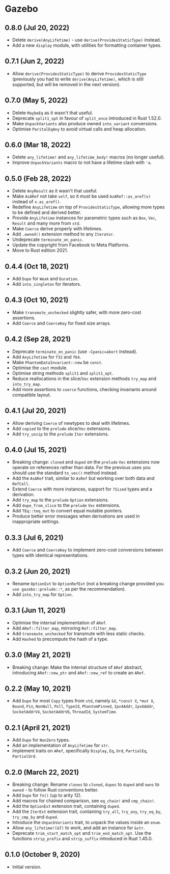 # Gazebo

## 0.8.0 (Jul 20, 2022)

* Delete `derive(AnyLifetime)` - use `derive(ProvidesStaticType)` instead.
* Add a new `display` module, with utilities for formatting container types.

## 0.7.1 (Jun 2, 2022)

* Allow `derive(ProvidesStaticType)` to derive `ProvidesStaticType` (previously you had to write `derive(AnyLifetime)`, which is still supported, but will be removed in the next version).

## 0.7.0 (May 5, 2022)

* Delete `MaybeEq` as it wasn't that useful.
* Deprecate `split1_opt` in favour of `split_once` introduced in Rust 1.52.0.
* Make `UnpackVariants` also produce owned `into_variant` conversions.
* Optimise `ParitalEqAny` to avoid virtual calls and heap allocation.

## 0.6.0 (Mar 18, 2022)

* Delete `any_lifetime!` and `any_lifetime_body!` macros (no longer useful).
* Improve `UnpackVariants` macro to not have a lifetime clash with `'a`.

## 0.5.0 (Feb 28, 2022)

* Delete `AnyResult` as it wasn't that useful.
* Make `AsARef` not take `self`, so it must be used `AsARef::as_aref(x)` instead of `x.as_aref()`.
* Redefine `AnyLifetime` on top of `ProvidesStaticType`, allowing more types to be defined and derived better.
* Provide `AnyLifetime` instances for parametric types such as `Box`, `Vec`, `Result` and many more from `std`.
* Make `Coerce` derive properly with lifetimes.
* Add `.owned()` extension method to any `Iterator`.
* Undeprecate `terminate_on_panic`.
* Update the copyright from Facebook to Meta Platforms.
* Move to Rust edition 2021.

## 0.4.4 (Oct 18, 2021)

* Add `Dupe` for `Weak` and `Duration`.
* Add `into_singleton` for iterators.

## 0.4.3 (Oct 10, 2021)

* Make `transmute_unchecked` slightly safer, with more zero-cost assertions.
* Add `Coerce` and `CoerceKey` for fixed size arrays.

## 0.4.2 (Sep 28, 2021)

* Deprecate `terminate_on_panic` (use `-Cpanic=abort` instead).
* Add `AnyLifetime` for `f32` and `f64`.
* Make `PhantomDataInvariant::new` be `const`.
* Optimise the `cast` module.
* Optimise string methods `split1` and `split1_opt`.
* Reduce reallocations in the slice/`Vec` extension methods `try_map` and `into_try_map`.
* Add more assertions to `coerce` functions, checking invariants around compatible layout.

## 0.4.1 (Jul 20, 2021)

* Allow deriving `Coerce` of newtypes to deal with lifetimes.
* Add `copied` to the `prelude` slice/`Vec` extensions.
* Add `try_unzip` to the `prelude` `Iter` extensions.

## 0.4.0 (Jul 15, 2021)

* Breaking change: `cloned` and `duped` on the `prelude` `Vec` extensions now operate on references rather than data. For the previous uses you should use the standard `to_vec()` method instead.
* Add the `AsARef` trait, similar to `AsRef` but working over both data and `RefCell`.
* Extend `Coerce` with more instances, support for `?Sized` types and a derivation.
* Add `try_map` to the `prelude` `Option` extensions.
* Add `dupe_from_slice` to the `prelude` `Vec` extensions.
* Add `TEq::teq_mut` to convert equal mutable pointers.
* Produce better error messages when derivations are used in inappropriate settings.

## 0.3.3 (Jul 6, 2021)

* Add `Coerce` and `CoerceKey` to implement zero-cost conversions between types with identical representations.

## 0.3.2 (Jun 20, 2021)

* Rename `OptionExt` to `OptionRefExt` (not a breaking change provided you `use gazebo::prelude::*`, as per the recommendation).
* Add `into_try_map` for `Option`.

## 0.3.1 (Jun 11, 2021)

* Optimise the internal implementation of `ARef`.
* Add `ARef::filter_map`, mirroring `Ref::filter_map`.
* Add `transmute_unchecked` for transmute with less static checks.
* Add `Hashed` to precompute the hash of a type.

## 0.3.0 (May 21, 2021)

* Breaking change: Make the internal structure of `ARef` abstract, introducing `ARef::new_ptr` and `ARef::new_ref` to create an `ARef`.

## 0.2.2 (May 10, 2021)

* Add `Dupe` for most `Copy` types from `std`, namely `&X`, `*const X`, `*mut X`, `Bound`, `Pin`, `NonNull`, `Poll`, `TypeId`, `PhantomPinned`, `Ipv4Addr`, `Ipv6Addr`, `SocketAddrV4`, `SocketAddrV6`, `ThreadId`, `SystemTime`.

## 0.2.1 (April 21, 2021)

* Add `Dupe` for `NonZero` types.
* Add an implementation of `AnyLifetime` for `str`.
* Implement traits on `ARef`, specifically `Display`, `Eq`, `Ord`, `PartialEq`, `PartialOrd`.

## 0.2.0 (March 22, 2021)

* Breaking change: Rename `clones` to `cloned`, `dupes` to `duped` and `owns` to `owned` - to follow Rust conventions better.
* Add `Dupe` for `fn()` (up to arity 12).
* Add macros for chained comparison, see `eq_chain!` and `cmp_chain!`.
* Add the `OptionExt` extension trait, containing `duped`.
* Add the `IterExt` extension trait, containing `try_all`, `try_any`, `try_eq_by`, `try_cmp_by` and `duped`.
* Introduce the `UnpackVariants` trait, to unpack the values inside an `enum`.
* Allow `any_lifetime!(&T)` to work, and add an instance for `&str`.
* Deprecate `trim_start_match_opt` and `trim_end_match_opt`. Use the functions `strip_prefix` and `strip_suffix` introduced in Rust 1.45.0.

## 0.1.0 (October 9, 2020)

* Initial version.
